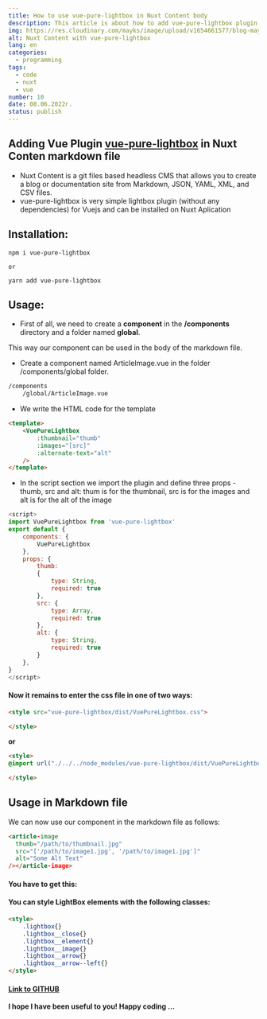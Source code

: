 ```yaml
---
title: How to use vue-pure-lightbox in Nuxt Content body
description: This article is about how to add vue-pure-lightbox plugin in our Nuxt Content application. We will see about adding vue-pure-lightbox plugin in Nuxt Content MarkDown File.
img: https://res.cloudinary.com/mayks/image/upload/v1654661577/blog-mayks/posts/vue-pure-lightbox/nuxt-content-cover_awnedb.jpg
alt: Nuxt Content with vue-pure-lightbox
lang: en
categories:
  - programming
tags:
  - code
  - nuxt
  - vue
number: 10
date: 08.06.2022г.
status: publish
---
```

## Adding Vue Plugin [vue-pure-lightbox](https://github.com/DCzajkowski/vue-pure-lightbox) in Nuxt Conten markdown file

- Nuxt Content is a git files based headless CMS that allows you to create a blog or documentation site from Markdown, JSON, YAML, XML, and CSV files.  
- vue-pure-lightbox is very simple lightbox plugin (without any dependencies) for Vuejs and can be installed on Nuxt Aplication

## Installation: 

```node
npm i vue-pure-lightbox

or 

yarn add vue-pure-lightbox
```

## Usage:  

- First of all, we need to create a **component** in the **/components** directory and a folder named **global**.

This way our component can be used in the body of the markdown file.  
- Create a component named ArticleImage.vue in the folder /components/global folder.  

```bash
/components
    /global/ArticleImage.vue
```

- We write the HTML code for the template  

```html
<template>
    <VuePureLightbox
        :thumbnail="thumb"
        :images="[src]"
        :alternate-text="alt"
    />
</template>
```
- In the script section we import the plugin and define three props - thumb, src and alt:
thum is for the thumbnail, src is for the images and alt is for the alt of the image

```javascript
<script>
import VuePureLightbox from 'vue-pure-lightbox'
export default {
    components: {
        VuePureLightbox
    },
    props: {
        thumb:
        {
            type: String,
            required: true
        },
        src: {
            type: Array,
            required: true
        },
        alt: {
            type: String,
            required: true
        }
    },
}
</script>
```  

#### Now it remains to enter the css file in one of two ways:

```html
<style src="vue-pure-lightbox/dist/VuePureLightbox.css">

</style>
```

**or**

```html
<style>
@import url("./../../node_modules/vue-pure-lightbox/dist/VuePureLightbox.css");

</style>
```


## Usage in Markdown file

We can now use our component in the markdown file as follows:  

```html
<article-image 
  thumb="/path/to/thumbnail.jpg"
  src="['/path/to/image1.jpg', '/path/to/image1.jpg']"
  alt="Some Alt Text"
/></article-image>
```  

#### You have to get this:

<article-image 
    thumb="https://res.cloudinary.com/mayks/image/upload/c_scale,w_720/v1653205131/blog-mayks/movies/la-foret/la-foret-7_fxnlrd_ijw6vb.webp" src="https://res.cloudinary.com/mayks/image/upload/v1653205131/blog-mayks/movies/la-foret/la-foret-7_fxnlrd_ijw6vb.webp" 
    alt="Сериалът Гората - La Foret"/></article-image>  
    
#### You can style LightBox elements with the following classes:  

```html
<style>
    .lightbox{}
    .lightbox__close{}
    .lightbox__element{}
    .lightbox__image{}
    .lightbox__arrow{}
    .lightbox__arrow--left{}
</style>
```
    
#### [Link to GITHUB](https://github.com/DCzajkowski/vue-pure-lightbox)

**I hope I have been useful to you!
Happy coding ...**










